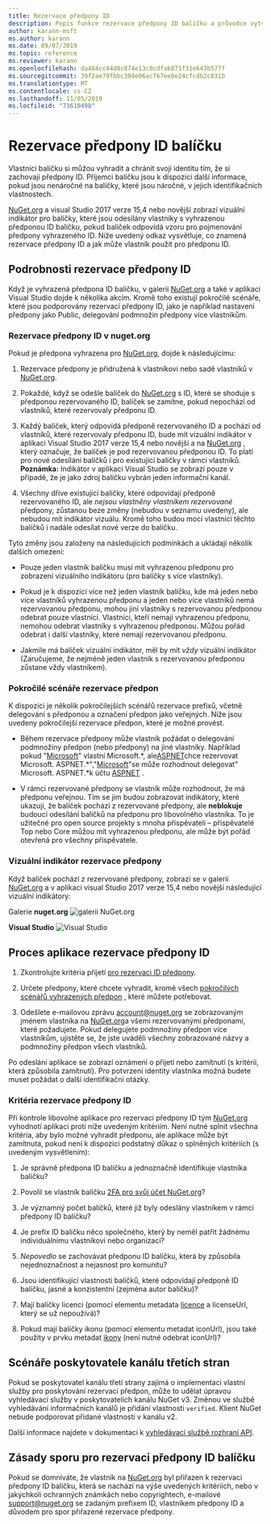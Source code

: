 ```yaml
---
title: Rezervace předpony ID
description: Popis funkce rezervace předpony ID balíčku a průvodce vytvářením
author: karann-msft
ms.author: karann
ms.date: 09/07/2019
ms.topic: reference
ms.reviewer: karann
ms.openlocfilehash: da464cc44d8c874e13c0cdfab871f31e643b577f
ms.sourcegitcommit: 39f2ae79fbbc308e06acf67ee8e24cfcdb2c831b
ms.translationtype: MT
ms.contentlocale: cs-CZ
ms.lasthandoff: 11/05/2019
ms.locfileid: "73610498"
---
```

# <a name="package-id-prefix-reservation"></a>Rezervace předpony ID balíčku

Vlastníci balíčku si můžou vyhradit a chránit svoji identitu tím, že si zachovají předpony ID. Příjemci balíčku jsou k dispozici další informace, pokud jsou nenáročné na balíčky, které jsou náročné, v jejich identifikačních vlastnostech. 

[NuGet.org](https://www.nuget.org/) a visual Studio 2017 verze 15,4 nebo novější zobrazí vizuální indikátor pro balíčky, které jsou odesílány vlastníky s vyhrazenou předponou ID balíčku, pokud balíček odpovídá vzoru pro pojmenování předpony vyhrazeného ID. Níže uvedený odkaz vysvětluje, co znamená rezervace předpony ID a jak může vlastník použít pro předponu ID.

## <a name="id-prefix-reservation-details"></a>Podrobnosti rezervace předpony ID

Když je vyhrazená předpona ID balíčku, v galerii [NuGet.org](https://www.nuget.org/) a také v aplikaci Visual Studio dojde k několika akcím. Kromě toho existují pokročilé scénáře, které jsou podporovány rezervací předpony ID, jako je například nastavení předpony jako Public, delegování podmnožin předpony více vlastníkům.

### <a name="id-prefix-reservation-on-nugetorg"></a>Rezervace předpony ID v nuget.org

Pokud je předpona vyhrazena pro [NuGet.org](https://www.nuget.org/), dojde k následujícímu:

1. Rezervace předpony je přidružená k vlastníkovi nebo sadě vlastníků v [NuGet.org](https://www.nuget.org/).

1. Pokaždé, když se odešle balíček do [NuGet.org](https://www.nuget.org/) s ID, které se shoduje s předponou rezervovaného ID, balíček se zamítne, pokud nepochází od vlastníků, které rezervovaly předponu ID.

1. Každý balíček, který odpovídá předponě rezervovaného ID a pochází od vlastníků, které rezervovaly předponu ID, bude mít vizuální indikátor v aplikaci Visual Studio 2017 verze 15,4 nebo novější a na [NuGet.org](https://www.nuget.org/) , který označuje, že balíček je pod rezervovanou předponou ID. To platí pro nové odesílání balíčků i pro existující balíčky v rámci vlastníků. **Poznámka:** Indikátor v aplikaci Visual Studio se zobrazí pouze v případě, že je jako zdroj balíčku vybrán jeden informační kanál.

1. Všechny dříve existující balíčky, které odpovídají předponě rezervovaného ID, ale *nejsou vlastněny vlastníkem rezervované* předpony, zůstanou beze změny (nebudou v seznamu uvedeny), ale nebudou mít indikátor vizuálu. Kromě toho budou moci vlastníci těchto balíčků i nadále odesílat nové verze do balíčku.

Tyto změny jsou založeny na následujících podmínkách a ukládají několik dalších omezení:

- Pouze jeden vlastník balíčku musí mít vyhrazenou předponu pro zobrazení vizuálního indikátoru (pro balíčky s více vlastníky).

- Pokud je k dispozici více než jeden vlastník balíčku, kde má jeden nebo více vlastníků vyhrazenou předponu a jeden nebo více vlastníků nemá rezervovanou předponu, mohou jiní vlastníky s rezervovanou předponou odebrat pouze vlastníci. Vlastníci, kteří nemají vyhrazenou předponu, nemohou odebrat vlastníky s vyhrazenou předponou. Můžou pořád odebrat i další vlastníky, které nemají rezervovanou předponu.

- Jakmile má balíček vizuální indikátor, měl by mít *vždy* vizuální indikátor (Zaručujeme, že nejméně jeden vlastník s rezervovanou předponou zůstane vždy vlastníkem).

### <a name="advanced-prefix-reservation-scenarios"></a>Pokročilé scénáře rezervace předpon

K dispozici je několik pokročilejších scénářů rezervace prefixů, včetně delegování s předponou a označení předpon jako veřejných. Níže jsou uvedeny pokročilejší rezervace předpon, které je možné provést. 

- Během rezervace předpony může vlastník požádat o delegování podmnožiny předpon (nebo předpony) na jiné vlastníky. Například pokud "[Microsoft](https://www.nuget.org/profiles/microsoft)" vlastní Microsoft.\*, ale[ASPNET](https://www.nuget.org/profiles/aspnet)chce rezervovat Microsoft. ASPNET.\*","[Microsoft](https://www.nuget.org/profiles/microsoft)"se může rozhodnout delegovat" Microsoft. ASPNET.\*k účtu [ASPNET](https://www.nuget.org/profiles/aspnet) .

- V rámci rezervované předpony se vlastník může rozhodnout, že má předponu veřejnou. Tím se jim budou zobrazovat indikátory, které ukazují, že balíček pochází z rezervované předpony, ale **neblokuje** budoucí odesílání balíčků na předponu pro libovolného vlastníka. To je užitečné pro open source projekty s mnoha přispěvateli – přispěvatelé Top nebo Core můžou mít vyhrazenou předponu, ale může být pořád otevřená pro všechny přispěvatele. 

### <a name="prefix-reservation-visual-indicator"></a>Vizuální indikátor rezervace předpony

Když balíček pochází z rezervované předpony, zobrazí se v galerii [NuGet.org](https://www.nuget.org/) a v aplikaci visual Studio 2017 verze 15,4 nebo novější následující vizuální indikátory:

Galerie **nuget.org**
![galerii NuGet.org](media/nuget-gallery-reserved-prefix.png)

**Visual Studio**
![Visual Studio](media/visual-studio-reserved-prefix.png)

## <a name="id-prefix-reservation-application-process"></a>Proces aplikace rezervace předpony ID

1. Zkontrolujte kritéria přijetí [pro rezervaci ID předpony](#id-prefix-reservation-criteria).

2. Určete předpony, které chcete vyhradit, kromě všech [pokročilých scénářů vyhrazených předpon](#advanced-prefix-reservation-scenarios) , které můžete potřebovat.

3. Odešlete e-mailovou zprávu [account@nuget.org](mailto:account@nuget.org) se zobrazovaným jménem vlastníka na [NuGet.org](https://www.nuget.org/)a všemi rezervovanými předponami, které požadujete. Pokud delegujete podmnožiny předpon více vlastníkům, ujistěte se, že jste uváděli všechny zobrazované názvy a podmnožiny předpon všech vlastníků.

Po odeslání aplikace se zobrazí oznámení o přijetí nebo zamítnutí (s kritérii, která způsobila zamítnutí). Pro potvrzení identity vlastníka možná budete muset požádat o další identifikační otázky.

### <a name="id-prefix-reservation-criteria"></a>Kritéria rezervace předpony ID

Při kontrole libovolné aplikace pro rezervaci předpony ID tým [NuGet.org](https://www.nuget.org/) vyhodnotí aplikaci proti níže uvedeným kritériím. Není nutné splnit všechna kritéria, aby bylo možné vyhradit předponu, ale aplikace může být zamítnuta, pokud není k dispozici podstatný důkaz o splněných kritériích (s uvedeným vysvětlením):

1. Je správně předpona ID balíčku a jednoznačně identifikuje vlastníka balíčku?

1. Povolil se vlastník balíčku [2FA pro svůj účet NuGet.org](individual-accounts.md#enable-two-factor-authentication-2fa)?

1. Je významný počet balíčků, které již byly odeslány vlastníkem v rámci předpony ID balíčku?

1. Je prefix ID balíčku něco společného, který by neměl patřit žádnému individuálnímu vlastníkovi nebo organizaci?

1. *Nepovedlo* se zachovávat předponu ID balíčku, která by způsobila nejednoznačnost a nejasnost pro komunitu?

1. Jsou identifikující vlastnosti balíčků, které odpovídají předponě ID balíčku, jasné a konzistentní (zejména autor balíčku)?

1. Mají balíčky licenci (pomocí elementu metadata [licence](../reference/nuspec.md#license) a licenseUrl, který se už nepoužívá)?

1. Pokud mají balíčky ikonu (pomocí elementu metadat iconUrl), jsou také použity v prvku metadat [ikony](../reference/nuspec.md#icon) (není nutné odebrat iconUrl)?

## <a name="third-party-feed-provider-scenarios"></a>Scénáře poskytovatele kanálu třetích stran

Pokud se poskytovatel kanálu třetí strany zajímá o implementaci vlastní služby pro poskytování rezervací předpon, může to udělat úpravou vyhledávací služby v poskytovatelích kanálu NuGet v3. Změnou ve službě vyhledávání informačních kanálů je přidání vlastnosti `verified`. Klient NuGet nebude podporovat přidané vlastnosti v kanálu v2.

Další informace najdete v dokumentaci k [vyhledávací službě rozhraní API](../api/search-query-service-resource.md).

## <a name="package-id-prefix-reservation-dispute-policy"></a>Zásady sporu pro rezervaci předpony ID balíčku
Pokud se domníváte, že vlastník na [NuGet.org](https://www.nuget.org) byl přiřazen k rezervaci předpony ID balíčku, která se nachází na výše uvedených kritériích, nebo v jakýchkoli ochranných známkách nebo copyrightech, e-mailové [support@nuget.org](mailto:support@nuget.org) se zadaným prefixem ID, vlastníkem předpony ID a důvodem pro spor přiřazené rezervace předpony.

